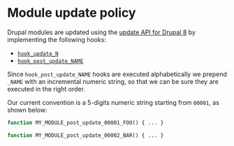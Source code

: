 # Module update policy

Drupal modules are updated using the [update API for Drupal 8][1] by implementing the following hooks:

- [`hook_update_N`][2]
- [`hook_post_update_NAME`][3]

Since `hook_post_update_NAME` hooks are executed alphabetically we prepend `_NAME` with an incremental numeric string,
so that we can be sure they are executed in the right order.

Our current convention is a 5-digits numeric string starting from `00001`, as shown below:

```php
function MY_MODULE_post_update_00001_FOO() { ... }

function MY_MODULE_post_update_00002_BAR() { ... }
```

[1]: https://www.drupal.org/docs/8/api/update-api/introduction-to-update-api-for-drupal-8
[2]: https://api.drupal.org/api/drupal/core!lib!Drupal!Core!Extension!module.api.php/function/hook_update_N
[3]: https://api.drupal.org/api/drupal/core!lib!Drupal!Core!Extension!module.api.php/function/hook_post_update_NAME
